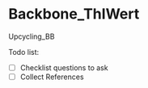 # Backbone_ThIWert
Upcycling_BB 

Todo list:
- [ ] Checklist questions to ask
- [ ] Collect References

